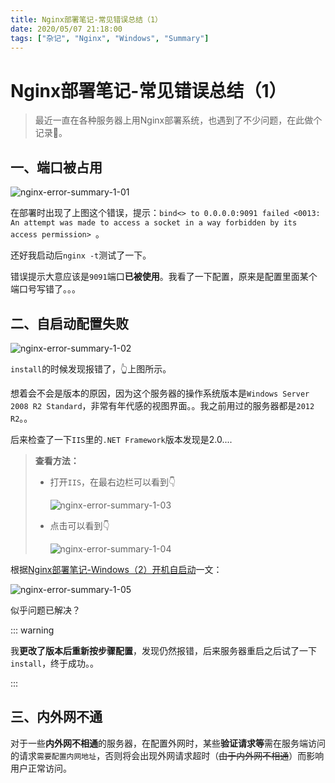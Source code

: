```yaml
---
title: Nginx部署笔记-常见错误总结（1）
date: 2020/05/07 21:18:00
tags: ["杂记", "Nginx", "Windows", "Summary"]
---
```


# Nginx部署笔记-常见错误总结（1）

<ClientOnly>
  <display-bar :displayData="$frontmatter"></display-bar>
</ClientOnly>

> 最近一直在各种服务器上用Nginx部署系统，也遇到了不少问题，在此做个记录📝。

## 一、端口被占用

![nginx-error-summary-1-01](/images/other/nginx-error-summary-1-01.png)

在部署时出现了上图这个错误，提示：`bind<> to 0.0.0.0:9091 failed <0013: An attempt was made to access a socket in a way forbidden by its access permission> `。

还好我启动后`nginx -t`测试了一下。

错误提示大意应该是`9091`端口**已被使用**。我看了一下配置，原来是配置里面某个端口号写错了。。。

## 二、自启动配置失败

![nginx-error-summary-1-02](/images/other/nginx-error-summary-1-02.png)

`install`的时候发现报错了，👆上图所示。

想着会不会是版本的原因，因为这个服务器的操作系统版本是`Windows Server 2008 R2 Standard`，非常有年代感的视图界面。。我之前用过的服务器都是`2012 R2`。。

后来检查了一下`IIS`里的`.NET Framework`版本发现是2.0....

> **查看方法：**
>
> * 打开`IIS`，在最右边栏可以看到👇
>
>   ![nginx-error-summary-1-03](/images/other/nginx-error-summary-1-03.png)
>
> * 点击可以看到👇
>
>   ![nginx-error-summary-1-04](/images/other/nginx-error-summary-1-04.png)

根据[Nginx部署笔记-Windows（2）开机自启动](/blog/other/devtool/nginx-start.html)一文：

![nginx-error-summary-1-05](/images/other/nginx-error-summary-1-05.png)

似乎问题已解决？

::: warning

我**更改了版本后重新按步骤配置**，发现仍然报错，后来服务器重启之后试了一下`install`，终于成功。。

:::

## 三、内外网不通

对于一些**内外网不相通**的服务器，在配置外网时，某些**验证请求等**需在服务端访问的请求`需要配置内网地址`，否则将会出现外网请求超时（~~由于内外网不相通~~）而影响用户正常访问。

